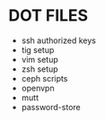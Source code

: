 DOT FILES
==========

* ssh authorized keys
* tig setup
* vim setup
* zsh setup
* ceph scripts
* openvpn
* mutt
* password-store
